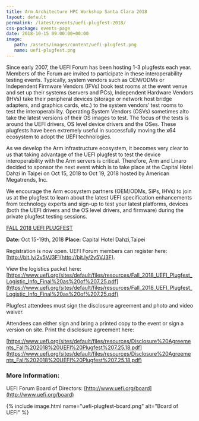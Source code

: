 ```yaml
---
title: Arm Architecture HPC Workshop Santa Clara 2018
layout: default
permalink: /latest/events/uefi-plugfest-2018/
css-package: events-page
date: 2018-10-15 09:00:00+00:00
image:
   path: /assets/images/content/uefi-plugfest.png
   name: uefi-plugfest.png
---
```

<div class="container-fluid" id="content-container">
  <div class="row no-padding arm-hpc-row top">
      <div class="container events-header-container larger" style="background: url({% asset_path 'uefi-plugfest.png' %});background-position: center center;">
      </div>
  </div>
<div class="row" id="content">
<div class="container" markdown="1">
Since early 2007, the UEFI Forum has been hosting 1-3 plugfests each year. Members of the
Forum are invited to participate in these interoperability testing events. Typically, system
vendors such as OEM/ODMs or Independent Firmware Vendors (IFVs) book test rooms at the
event venue and set up their systems (servers and PCs), Independent Hardware Vendors
(IHVs) take their peripheral devices (storage or network host bridge adapters, and graphics
cards, etc.) to the system vendors’ test rooms to test the interoperability. Operating System
Vendors (OSVs) sometimes alto take the latest versions of their OS images to test. The focus
of the tests is around the UEFI drivers, OS level device drivers and the OSes. These plugfests
have been extremely useful in successfully moving the x64 ecosystem to adopt the UEFI
technologies.

As we develop the Arm infrastructure ecosystem, it becomes very clear to us that taking
advantage of the UEFI plugfest to test the device interoperability with the Arm servers is
critical. Therefore, Arm and Linaro decided to sponsor the next event which is to take place
at the Capital Hotel Dahzi in Taipei on Oct 15, 2018 to Oct 19, 2018 hosted by American
Megatrends, Inc.

We encourage the Arm ecosystem partners (OEM/ODMs, SiPs, IHVs) to join us at the
plugfest to learn about the latest UEFI specification enhancements from technology experts
and sign-up to test your latest platforms, devices (both the UEFI drivers and the OS level
drivers, and firmware) during the private plugfest testing sessions.

[FALL 2018 UEFI PLUGFEST](http://www.uefi.org/2018FallPlugfest)

**Date:** Oct 15-19th, 2018
**Place:** Capital Hotel Dahzi,Taipei

Registration is now open. UEFI Forum members can register here: [http://bit.ly/2v5VJ3F](http://bit.ly/2v5VJ3F).

View the logistics packet here:
[https://www.uefi.org/sites/default/files/resources/Fall_2018_UEFI_Plugfest_Logistic_Info_Final%20as%20of%207.25.pdf](https://www.uefi.org/sites/default/files/resources/Fall_2018_UEFI_Plugfest_Logistic_Info_Final%20as%20of%207.25.pdf)

Plugfest attendees must sign the disclosure agreement and photo and video waiver.

Attendees can either sign and bring a printed copy to the event or sign a version on site. Print the disclosure agreement here:

[https://www.uefi.org/sites/default/files/resources/Disclosure%20Agreements_Fall%202018%20UEFI%20Plugfest%207.25.18.pdf](https://www.uefi.org/sites/default/files/resources/Disclosure%20Agreements_Fall%202018%20UEFI%20Plugfest%207.25.18.pdf)

### More Information:

UEFI Forum Board of Directors:
[http://www.uefi.org/board](http://www.uefi.org/board)


{% include image.html name="uefi-plugfest-board.png" alt="Board of UEFI" %}

</div>
</div>
</div><!--End Fluid Container-->

